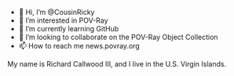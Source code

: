 - 👋 Hi, I’m @CousinRicky
- 👀 I’m interested in POV-Ray
- 🌱 I’m currently learning GitHub
- 💞️ I’m looking to collaborate on the POV-Ray Object Collection
- 📫 How to reach me news.povray.org

My name is Richard Callwood III, and I live in the U.S. Virgin Islands.

<!---
CousinRicky/CousinRicky is a ✨ special ✨ repository because its `README.md` (this file) appears on your GitHub profile.
You can click the Preview link to take a look at your changes.
--->
